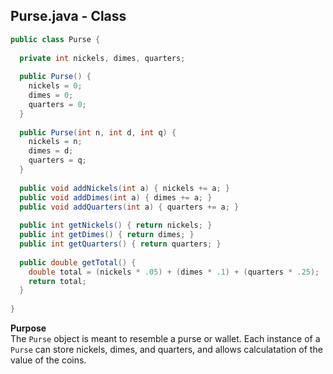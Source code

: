 ## Purse.java - Class

```java
public class Purse {
  
  private int nickels, dimes, quarters;
  
  public Purse() {
    nickels = 0;
    dimes = 0;
    quarters = 0;
  }
  
  public Purse(int n, int d, int q) {
    nickels = n;
    dimes = d;
    quarters = q;
  }
  
  public void addNickels(int a) { nickels += a; }
  public void addDimes(int a) { dimes += a; }
  public void addQuarters(int a) { quarters += a; }
  
  public int getNickels() { return nickels; }
  public int getDimes() { return dimes; }
  public int getQuarters() { return quarters; }
  
  public double getTotal() {
    double total = (nickels * .05) + (dimes * .1) + (quarters * .25);
    return total;
  }
  
}
```

**Purpose**
<br>The `Purse` object is meant to resemble a purse or wallet.
Each instance of a `Purse` can store nickels, dimes, and quarters, and allows calculatation of the value of the coins.
